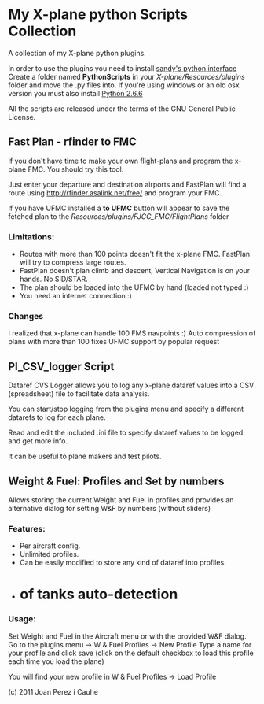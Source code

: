 # My X-plane python Scripts Collection

A collection of my X-plane python plugins.

In order to use the plugins you need to install [sandy's python interface](http://www.xpluginsdk.org/python_interface_sdk100_downloads.htm)
Create a folder named **PythonScripts** in your *X-plane/Resources/plugins* folder and move the .py files into.
If you're using windows or an old osx version you must also install [Python 2.6.6](http://www.python.org/download/releases/2.6.6/)

All the scripts are released under the terms of the GNU General Public License.

## Fast Plan - rfinder to FMC

If you don't have time to make your own flight-plans and program the x-plane FMC. You should try this tool.

Just enter your departure and destination airports and FastPlan will find a route using http://rfinder.asalink.net/free/ and program your FMC.

If you have UFMC installed a **to UFMC** button will appear to save the fetched plan to the *Resources/plugins/FJCC_FMC/FlightPlans* folder

### Limitations:
* Routes with more than 100 points doesn't fit the x-plane FMC. FastPlan will try to compress large routes.
* FastPlan doesn't plan climb and descent, Vertical Navigation is on your hands. No SID/STAR.
* The plan should be loaded into the UFMC by hand (loaded not typed :) 
* You need an internet connection :)

### Changes
I realized that x-plane can handle 100 FMS navpoints :)
Auto compression of plans with more than 100 fixes
UFMC support by popular request


## PI_CSV_logger Script

Dataref CVS Logger allows you to log any x-plane dataref values into a CSV (spreadsheet) file to facilitate data analysis.

You can start/stop logging from the plugins menu and specify a different datarefs to log for each plane.

Read and edit the included .ini file to specify dataref values to be logged and get more info.

It can be useful to plane makers and test pilots.

## Weight & Fuel: Profiles and Set by numbers 

Allows storing the current Weight and Fuel in profiles and provides an alternative dialog for setting W&F by numbers (without sliders) 

### Features:

* Per aircraft config.
* Unlimited profiles.
* Can be easily modified to store any kind of dataref into profiles.
* # of tanks auto-detection

### Usage:
Set Weight and Fuel in the Aircraft menu or with the provided W&F dialog.
Go to the plugins menu -> W & Fuel Profiles -> New Profile
Type a name for your profile and click save (click on the default checkbox to load this profile each time you load the plane)

You will find your new profile in W & Fuel Profiles -> Load Profile



(c) 2011 Joan Perez i Cauhe